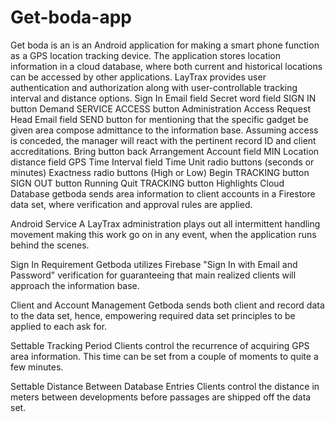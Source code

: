 # Get-boda-app
Get boda is an is an Android application for making a smart phone function as a GPS location tracking device. The application stores location information in a cloud database, where both current and historical locations can be accessed by other applications. LayTrax provides user authentication and authorization along with user-controllable tracking interval and distance options.
Sign In
Email field
Secret word field
SIGN IN button
Demand SERVICE ACCESS button
Administration Access Request
Head Email field
SEND button for mentioning that the specific gadget be given area compose admittance to the information base. Assuming access is conceded, the manager will react with the pertinent record ID and client accreditations.
Bring button back
Arrangement
Account field
MIN Location distance field
GPS Time Interval field
Time Unit radio buttons (seconds or minutes)
Exactness radio buttons (High or Low)
Begin TRACKING button
SIGN OUT button
Running
Quit TRACKING button
Highlights
Cloud Database
getboda sends area information to client accounts in a Firestore data set, where verification and approval rules are applied.

Android Service
A LayTrax administration plays out all intermittent handling movement making this work go on in any event, when the application runs behind the scenes.

Sign In Requirement
Getboda utilizes Firebase "Sign In with Email and Password" verification for guaranteeing that main realized clients will approach the information base.

Client and Account Management
Getboda sends both client and record data to the data set, hence, empowering required data set principles to be applied to each ask for.

Settable Tracking Period
Clients control the recurrence of acquiring GPS area information. This time can be set from a couple of moments to quite a few minutes.

Settable Distance Between Database Entries
Clients control the distance in meters between developments before passages are shipped off the data set.
